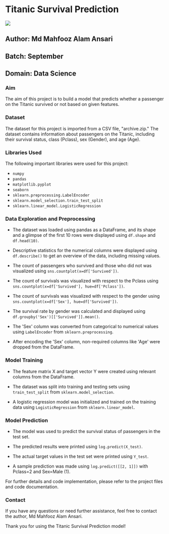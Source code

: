 # Titanic Survival Prediction
![](https://resources.cdn.seon.io/uploads/2021/02/Fraud_Detection_Prevention_02_03_cover.png)

## Author: Md Mahfooz Alam Ansari
## Batch: September
## Domain: Data Science

### Aim

The aim of this project is to build a model that predicts whether a passenger on the Titanic survived or not based on given features.

### Dataset

The dataset for this project is imported from a CSV file, "archive.zip." The dataset contains information about passengers on the Titanic, including their survival status, class (Pclass), sex (Gender), and age (Age).

### Libraries Used

The following important libraries were used for this project:

- `numpy`
- `pandas`
- `matplotlib.pyplot`
- `seaborn`
- `sklearn.preprocessing.LabelEncoder`
- `sklearn.model_selection.train_test_split`
- `sklearn.linear_model.LogisticRegression`

### Data Exploration and Preprocessing

- The dataset was loaded using pandas as a DataFrame, and its shape and a glimpse of the first 10 rows were displayed using `df.shape` and `df.head(10)`.

- Descriptive statistics for the numerical columns were displayed using `df.describe()` to get an overview of the data, including missing values.

- The count of passengers who survived and those who did not was visualized using `sns.countplot(x=df['Survived'])`.

- The count of survivals was visualized with respect to the Pclass using `sns.countplot(x=df['Survived'], hue=df['Pclass'])`.

- The count of survivals was visualized with respect to the gender using `sns.countplot(x=df['Sex'], hue=df['Survived'])`.

- The survival rate by gender was calculated and displayed using `df.groupby('Sex')[['Survived']].mean()`.

- The 'Sex' column was converted from categorical to numerical values using `LabelEncoder` from `sklearn.preprocessing`.

- After encoding the 'Sex' column, non-required columns like 'Age' were dropped from the DataFrame.

### Model Training

- The feature matrix X and target vector Y were created using relevant columns from the DataFrame.

- The dataset was split into training and testing sets using `train_test_split` from `sklearn.model_selection`.

- A logistic regression model was initialized and trained on the training data using `LogisticRegression` from `sklearn.linear_model`.

### Model Prediction

- The model was used to predict the survival status of passengers in the test set.

- The predicted results were printed using `log.predict(X_test)`.

- The actual target values in the test set were printed using `Y_test`.

- A sample prediction was made using `log.predict([[2, 1]])` with Pclass=2 and Sex=Male (1).

For further details and code implementation, please refer to the project files and code documentation.

### Contact

If you have any questions or need further assistance, feel free to contact the author, Md Mahfooz Alam Ansari.

Thank you for using the Titanic Survival Prediction model!
